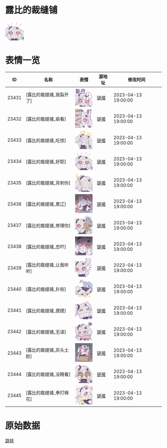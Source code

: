 # 露比的裁缝铺

<img src="./cover.png" height="60" alt="cover" />

# 表情一览

|ID|名称|表情|源地址|修改时间|
|----|----|----|----|----|
|23431|[露比的裁缝铺_我裂开了]|<img src="./pic/023431_%5B露比的裁缝铺_我裂开了%5D.png" height="60" alt="我裂开了"/>|[链接](https://i0.hdslb.com/bfs/garb/0112ca3253a95621977c9c8d525ae5ae70de4082.png)|2023-04-13 19:00:00|
|23432|[露比的裁缝铺_偷看]|<img src="./pic/023432_%5B露比的裁缝铺_偷看%5D.png" height="60" alt="偷看"/>|[链接](https://i0.hdslb.com/bfs/garb/7be70ec7e815dfcf4464b7ff55d11125517fc5f8.png)|2023-04-13 19:00:00|
|23433|[露比的裁缝铺_吃惊]|<img src="./pic/023433_%5B露比的裁缝铺_吃惊%5D.png" height="60" alt="吃惊"/>|[链接](https://i0.hdslb.com/bfs/garb/e5c17ffdb1b6a48683704f0b77591c50342b3d70.png)|2023-04-13 19:00:00|
|23434|[露比的裁缝铺_好耶]|<img src="./pic/023434_%5B露比的裁缝铺_好耶%5D.png" height="60" alt="好耶"/>|[链接](https://i0.hdslb.com/bfs/garb/f04f0249ae59e643f2204ebbf344f173c9ce45ad.png)|2023-04-13 19:00:00|
|23435|[露比的裁缝铺_背刺你]|<img src="./pic/023435_%5B露比的裁缝铺_背刺你%5D.png" height="60" alt="背刺你"/>|[链接](https://i0.hdslb.com/bfs/garb/1705d96a7d5a5f09665f247e135c655ecab61b14.png)|2023-04-13 19:00:00|
|23436|[露比的裁缝铺_累辽]|<img src="./pic/023436_%5B露比的裁缝铺_累辽%5D.png" height="60" alt="累辽"/>|[链接](https://i0.hdslb.com/bfs/garb/458e21e2568ae56cdea8dba84b8c7d98a12e96fa.png)|2023-04-13 19:00:00|
|23437|[露比的裁缝铺_修理你]|<img src="./pic/023437_%5B露比的裁缝铺_修理你%5D.png" height="60" alt="修理你"/>|[链接](https://i0.hdslb.com/bfs/garb/02c396c8ae6635f8f796c9aff7a656b1c56d9d76.png)|2023-04-13 19:00:00|
|23438|[露比的裁缝铺_恐吓]|<img src="./pic/023438_%5B露比的裁缝铺_恐吓%5D.png" height="60" alt="恐吓"/>|[链接](https://i0.hdslb.com/bfs/garb/5c2a26d9f1600b0013207fffab3be89f5b5b3387.png)|2023-04-13 19:00:00|
|23439|[露比的裁缝铺_让我听听]|<img src="./pic/023439_%5B露比的裁缝铺_让我听听%5D.png" height="60" alt="让我听听"/>|[链接](https://i0.hdslb.com/bfs/garb/379232812e4006d49405429480b7051062983524.png)|2023-04-13 19:00:00|
|23440|[露比的裁缝铺_扑街]|<img src="./pic/023440_%5B露比的裁缝铺_扑街%5D.png" height="60" alt="扑街"/>|[链接](https://i0.hdslb.com/bfs/garb/a4228c17904a61b6e9fafd796cf54028b4019882.png)|2023-04-13 19:00:00|
|23441|[露比的裁缝铺_摸摸]|<img src="./pic/023441_%5B露比的裁缝铺_摸摸%5D.png" height="60" alt="摸摸"/>|[链接](https://i0.hdslb.com/bfs/garb/7ba63a7faf48b98408d517e40aac90ee17db6e13.png)|2023-04-13 19:00:00|
|23442|[露比的裁缝铺_无语]|<img src="./pic/023442_%5B露比的裁缝铺_无语%5D.png" height="60" alt="无语"/>|[链接](https://i0.hdslb.com/bfs/garb/ff0a2dfbabc98c65b01a89d3570b936e1dca3083.png)|2023-04-13 19:00:00|
|23443|[露比的裁缝铺_灰头土脸]|<img src="./pic/023443_%5B露比的裁缝铺_灰头土脸%5D.png" height="60" alt="灰头土脸"/>|[链接](https://i0.hdslb.com/bfs/garb/94d3d53c10850a2be51f4f4ae76e841b72d5da03.png)|2023-04-13 19:00:00|
|23444|[露比的裁缝铺_没眼看]|<img src="./pic/023444_%5B露比的裁缝铺_没眼看%5D.png" height="60" alt="没眼看"/>|[链接](https://i0.hdslb.com/bfs/garb/a97876a3b246b73f703ccc6613b959ada2ba4b41.png)|2023-04-13 19:00:00|
|23445|[露比的裁缝铺_拳打棉花]|<img src="./pic/023445_%5B露比的裁缝铺_拳打棉花%5D.png" height="60" alt="拳打棉花"/>|[链接](https://i0.hdslb.com/bfs/garb/0e285a9441d9e58fae7a97378ff3c7bcbd1036f2.png)|2023-04-13 19:00:00|

# 原始数据

[跳转](./raw.json)

